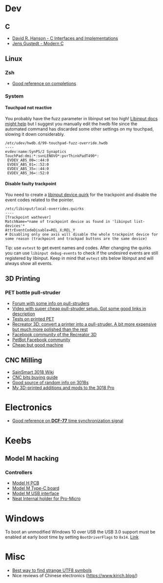 # Dev
## C
- [David R. Hanson - C Interfaces and Implementations](http://www.r-5.org/files/books/computers/languages/c/mod/David_R_Hanson-C_Interfaces_and_Implementations-EN.pdf)
- [Jens Gustedt - Modern C](https://hal.inria.fr/hal-02383654/document)

## Linux
### Zsh
- [Good reference on completions](https://github.com/zsh-users/zsh-completions/blob/master/zsh-completions-howto.org)
### System
#### Touchpad not reactive
You probably have the fuzz parameter in libinput set too high! [Libinput docs might help](https://wayland.freedesktop.org/libinput/doc/latest/touchpad-jitter.html) but I suggest you manually edit the hwdb file since the automated command has discarded some other settings on my touchpad, slowing it down considerably.
```
/etc/udev/hwdb.d/99-touchpad-fuzz-override.hwdb
----
evdev:name:SynPS/2 Synaptics TouchPad:dmi:*:svnLENOVO*:pvrThinkPadT490*:
 EVDEV_ABS_00=::44:0
 EVDEV_ABS_01=::52:0
 EVDEV_ABS_35=::44:0
 EVDEV_ABS_36=::52:0
```



#### Disable faulty trackpoint
You need to create a [libinput device quirk](https://wayland.freedesktop.org/libinput/doc/latest/device-quirks.html) for the trackpoint and disable the event codes related to the pointer.
  ```
  /etc/libinput/local-overrides.quirks
  ----
  [Trackpoint wathever]
  MatchName=*name of trackpoint device as found in 'libinput list-devices'*
  AttrEventCodeDisable=REL_X;REL_Y
  # Disabling only one axis will disable the whole trackpoint device for some reason (trackpoint and trackpad buttons are the same device)
  ```
  Tip: use `evtest` to get event names and codes. After changing the quirks you can use `libinput debug-events` to check if the undesired events are still registered by libinput. Keep in mind that `evtest` sits below libinput and will always show all events.

## 3D Printing
### PET bottle pull-struder
- [Forum with some info on pull-struders](https://davehakkens.nl/community/forums/topic/pet-ropes-and-filaments-making-v4/)
- [Video with super cheap pull-struder setup. Got some good links in description](https://www.youtube.com/watch?v=1_BWXhT5Y-I)
- [Tests on printed PET](https://www.cnckitchen.com/blog/how-strong-is-pet-bottle-filament)
- [Recreator 3D: convert a printer into a pull-struder. A bit more expensive but much more polished than the rest](http://recreator3d.com/)
- [Facebook community of the Recreator 3D](https://www.facebook.com/groups/recreator3d)
- [PetBot Facebook community](https://www.facebook.com/groups/petbot/)
- [Cheap but good machine](https://www.youtube.com/watch?v=79gkUiH3ipE)

## CNC Milling
- [SainSmart 3018 Wiki](http://wiki.sainsmart.com/index.php/101-60-280PRO)
- [CNC bits buying guide](https://s3.amazonaws.com/s3.image.smart/download/CNC_Bits_Buying_Guide-20201012.pdf)
- [Good source of random info on 3018s](https://github.com/doug-harriman/3018-Mill)
- [My 3D-printed additions and mods to the 3018 Pro](https://github.com/Bonnee/3d-models/tree/master/CNC_3018_pro)

# Electronics
- [Good reference on **DCF-77** time synchronization signal](https://blog.blinkenlight.net/experiments/dcf77/)

# Keebs
## Model M hacking
### Controllers
-  [Model H PCB](https://modelh.club/)
-  [Model M Type-C board](https://github.com/ashpil/Model-M-Type-C)
-  [Model M USB interface](https://github.com/mschwingen/hardware/tree/master/modelm-usb)
-  [Neat Internal holder for Pro-Micro](https://www.billybuerger.com/pages/20180308_ModelMAdapter/)

# Windows
To boot an unmodified Windows 10 over USB the USB 3.0 support must be enabled at early boot time by setting `BootDriverFlags` to `0x14`. [Link](http://blog.zorinaq.com/boot-win10-over-usb/)

# Misc
- [Best way to find strange UTF8 symbols](https://tell.wtf/)
- Nice reviews of Chinese electronics (https://www.kirich.blog/)
